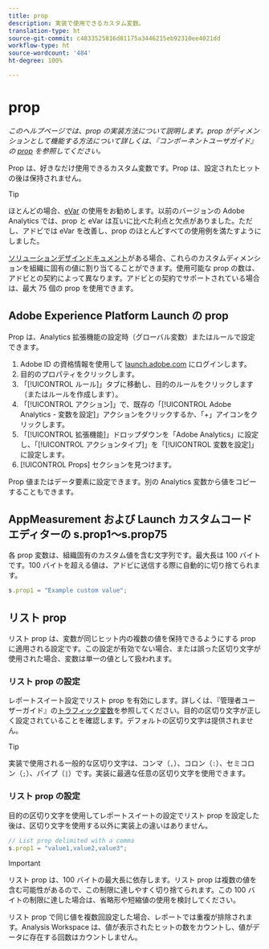 ```yaml
---
title: prop
description: 実装で使用できるカスタム変数。
translation-type: ht
source-git-commit: c4833525816d81175a3446215eb92310ee4021dd
workflow-type: ht
source-wordcount: '484'
ht-degree: 100%

---
```



# prop

*このヘルプページでは、prop の実装方法について説明します。prop がディメンションとして機能する方法について詳しくは、『コンポーネントユーザガイド』の [prop](/help/components/dimensions/prop.md) を参照してください。*

Prop は、好きなだけ使用できるカスタム変数です。Prop は、設定されたヒットの後は保持されません。

>[!TIP]
>
>ほとんどの場合、[eVar](evar.md) の使用をお勧めします。以前のバージョンの Adobe Analytics では、prop と eVar は互いに比べた利点と欠点がありました。ただし、アドビでは eVar を改善し、prop のほとんどすべての使用例を満たすようにしました。

[ソリューションデザインドキュメント](/help/implement/prepare/solution-design.md)がある場合、これらのカスタムディメンションを組織に固有の値に割り当てることができます。使用可能な prop の数は、アドビとの契約によって異なります。アドビとの契約でサポートされている場合は、最大 75 個の prop を使用できます。

## Adobe Experience Platform Launch の prop

Prop は、Analytics 拡張機能の設定時（グローバル変数）またはルールで設定できます。

1. Adobe ID の資格情報を使用して [launch.adobe.com](https://launch.adobe.com) にログインします。
2. 目的のプロパティをクリックします。
3. 「[!UICONTROL ルール]」タブに移動し、目的のルールをクリックします（またはルールを作成します）。
4. 「[!UICONTROL アクション]」で、既存の「[!UICONTROL Adobe Analytics - 変数を設定]」アクションをクリックするか、「+」アイコンをクリックします。
5. 「[!UICONTROL 拡張機能]」ドロップダウンを「Adobe Analytics」に設定し、「[!UICONTROL アクションタイプ]」を「[!UICONTROL 変数を設定]」に設定します。
6. [!UICONTROL Props] セクションを見つけます。

Prop 値またはデータ要素に設定できます。別の Analytics 変数から値をコピーすることもできます。

## AppMeasurement および Launch カスタムコードエディターの s.prop1～s.prop75

各 prop 変数は、組織固有のカスタム値を含む文字列です。最大長は 100 バイトです。100 バイトを超える値は、アドビに送信する際に自動的に切り捨てられます。

```js
s.prop1 = "Example custom value";
```

## リスト prop

リスト prop は、変数が同じヒット内の複数の値を保持できるようにする prop に適用される設定です。この設定が有効でない場合、または誤った区切り文字が使用された場合、変数は単一の値として扱われます。

### リスト prop の設定

レポートスイート設定でリスト prop を有効にします。詳しくは、『管理者ユーザーガイド』の[トラフィック変数](/help/admin/admin/c-traffic-variables/traffic-var.md)を参照してください。目的の区切り文字が正しく設定されていることを確認します。デフォルトの区切り文字は提供されません。

>[!TIP]
>
> 実装で使用される一般的な区切り文字は、コンマ（`,`）、コロン（`:`）、セミコロン（`;`）、パイプ（`|`）です。実装に最適な任意の区切り文字を使用できます。

### リスト prop の設定

目的の区切り文字を使用してレポートスイートの設定でリスト prop を設定した後は、区切り文字を使用する以外に実装上の違いはありません。

```js
// List prop delimited with a comma
s.prop1 = "value1,value2,value3";
```

>[!IMPORTANT]
>
> リスト prop は、100 バイトの最大長に依存します。リスト prop は複数の値を含む可能性があるので、この制限に達しやすく切り捨てられます。この 100 バイトの制限に達した場合は、省略形や短縮値の使用を検討してください。

リスト prop で同じ値を複数回設定した場合、レポートでは重複が排除されます。Analysis Workspace は、値が表示されたヒットの数をカウントし、値がデータに存在する回数はカウントしません。
